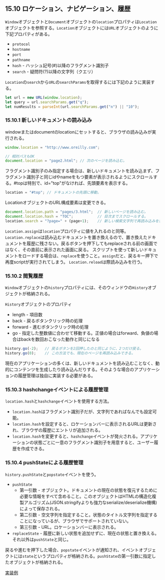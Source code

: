 ## 15.10 ロケーション、ナビゲーション、履歴
`Window`オブジェクトと`Document`オブジェクトの`location`プロパティは`Location`オブジェクトを参照する。`Location`オブジェクトには`URL`オブジェクトのように下記プロパティがある。
- `protocol`
- `hostname`
- `port`
- `pathname`
- `hash` - ハッシュ記号(#)以降のフラグメント識別子
- `search` - 疑問符(?)以降の文字列（クエリ）

`Location`の`search`から`URL`の`searchParams`を取得するには下記のように実装する。
```javascript
let url = new URL(window.location);
let query = url.searchParams.get("q");
let numResults = parseInt(url.searchParams.get("n") || "10");
```
### 15.10.1 新しいドキュメントの読み込み
windowまたはdocumentのlocationにセットすると、ブラウザの読み込みが実行される。
```javascript
window.location = "http://www.oreilly.com";

// 相対パスもOK
document.location = "page2.html"; // 次のページを読み込む。
```
フラグメント識別子のみ指定する場合は、新しいドキュメントを読み込まず、フラグメント識別子と同じidやnameをもつ要素が表示されるようにスクロールする。#topは特別で、id="top"がなければ、先頭要素を表示する。
```javascript
location = "#top"; // ドキュメントの先頭に移動。
```
LocationオブジェクトのURL構成要素は変更できる。
```javascript
document.location.path = "pages/3.html";  // 新しいページを読み込む。
document.location.hash = "TOC";           // 目次までスクロールする。
location.search = "?page=" + (page+1);    // 新しい検索文字列で再読み込みを行う。
```
`Location.assign`は`location`プロパティに値を入れるのと同等。`Location.replace`は読み込むドキュメントを置き換えるので、置き換えたドキュメントを履歴に残さない。戻るボタンを押下してもreplaceされる前の画面ではなく、その直前に表示された画面に戻る。
スクリプトを使って新しいドキュメントをロードする場合は、`replace`を使うこと。`assign`だと、戻るキー押下で再度scriptが実行されてしまう。
`Location.reload`は際読み込みを行う。

### 15.10.2 閲覧履歴
`Window`オブジェクトの`history`プロパティには、そのウィンドウの`History`オブジェクトが格納される。

`History`オブジェクトのプロパティ
- length - 項目数
- back - 戻るボタンクリック時の処理
- forward - 進むボタンクリック時の処理
- go - 指定した整数値に合わせて移動する。正値の場合はforward、負値の場合はbackを数回おこなった動作と同じになる
```javascript
history.go(-2);   // 戻るボタンを2回押したのと同じように、2つだけ戻る。
history.go(0);    // この方法でも、現在のページを再読み込みできる。
```
現在のアプリケーションの多くは、新しいドキュメントを読み込むことなく、動的にコンテンツを生成したり読み込んだりする。そのような場合のアプリケーションの履歴管理は独自に実装する必要がある。

### 15.10.3 hashchangeイベントによる履歴管理
`location.hash`と`hashchange`イベントを使用する方法。
- `location.hash`はフラグメント識別子だが、文字列であればなんでも設定可能。
- `location.hash`を設定すると、ロケーションバーに表示されるURLは更新され、ブラウザの履歴にエントリが追加される。
- `location.hash`を変更すると、`hashchange`イベントが発火される。アプリケーションの状態ごとに一意のフラグメント識別子を用意すると、ユーザー履歴を作成できる。

### 15.10.4 pushStateによる履歴管理
`history.pushState`と`popstate`イベントを使う。
- `pushState`
  - 第一引数 - オブジェクト。ドキュメントの現在の状態を復元するために必要な情報をすべて含めること。このオブジェクトはHTMLの構造化複製アルゴリズム(JSON.stringifyよりも強力なserialize/deserialize機構)によって保存される。
  - 第二引数 - 空文字列を指定すること。状態のタイトル文字列を指定することになっているが、ブラウザでサポートされていない。
  - 第三引数 - URL。ロケーションバーに表示される。
- `replaceState` - 履歴に新しい状態を追加せずに、現在の状態と置き換える。それ以外は`pushState`と同じ。

戻るや進むを押下した場合、`popstate`イベントが通知され、イベントオブジェクトには`state`というプロパティが格納される。`pushState`の第一引数に指定したオブジェクトが格納される。

[実装例](./index.html)
